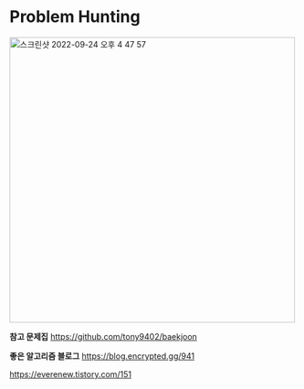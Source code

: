 # Problem Hunting 


<img width="500" alt="스크린샷 2022-09-24 오후 4 47 57" src="https://user-images.githubusercontent.com/87924655/192087348-e8d82512-85bb-4d94-b3a4-ed236f64597a.png">

**참고 문제집**
https://github.com/tony9402/baekjoon

**좋은 알고리즘 블로그**
https://blog.encrypted.gg/941

https://everenew.tistory.com/151